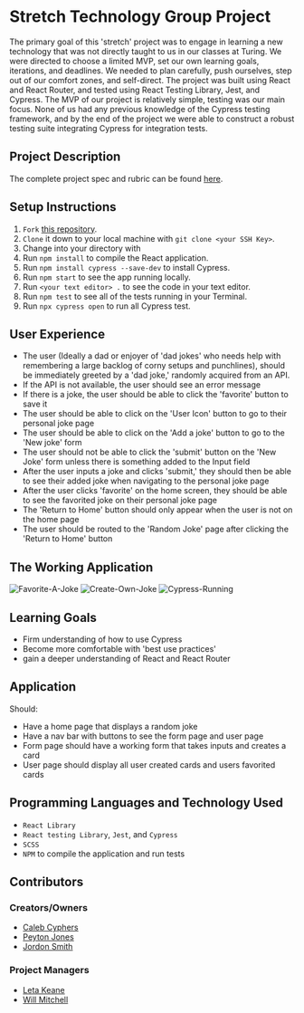 # Stretch Technology Group Project
The primary goal of this 'stretch' project was to engage in learning a new technology that was not directly taught to us in our classes at Turing. We were directed to choose a limited MVP, set our own learning goals, iterations, and deadlines. We needed to plan carefully, push ourselves, step out of our comfort zones, and self-direct. The project was built using React and React Router, and tested using React Testing Library, Jest, and Cypress.
The MVP of our project is relatively simple, testing was our main focus. None of us had any previous knowledge of the Cypress testing framework, and by the end of the project we were able to construct a robust testing suite integrating Cypress for integration tests.

## Project Description
The complete project spec and rubric can be found [here](https://frontend.turing.io/projects/module-3/stretch.html).

## Setup Instructions
  1. `Fork` [this repository](https://github.com/peytonjo/Dad-Jokes).
  1. `Clone` it down to your local machine with `git clone <your SSH Key>`.
  1. Change into your directory with 
  1. Run `npm install` to compile the React application.
  1. Run `npm install cypress --save-dev` to install Cypress.
  1. Run `npm start` to see the app running locally.
  1. Run `<your text editor> .` to see the code in your text editor.
  1. Run `npm test` to see all of the tests running in your Terminal.
  1. Run `npx cypress open` to run all Cypress test.

## User Experience
 * The user (Ideally a dad or enjoyer of 'dad jokes' who needs help with remembering a large backlog of corny setups and punchlines), should be immediately greeted by a 'dad joke,' randomly acquired from an API.
* If the API is not available, the user should see an error message
* If there is a joke, the user should be able to click the 'favorite' button to save it
* The user should be able to click on the 'User Icon' button to go to their personal joke page
* The user should be able to click on the 'Add a joke' button to go to the 'New joke' form
* The user should not be able to click the 'submit' button on the 'New Joke' form unless there is something added to the Input field
* After the user inputs a joke and clicks 'submit,' they should then be able to see their added joke when navigating to the personal joke page
* After the user clicks 'favorite' on the home screen, they should be able to see the favorited joke on their personal joke page
* The 'Return to Home' button should only appear when the user is not on the home page
* The user should be routed to the 'Random Joke' page after clicking the 'Return to Home' button

## The Working Application
![Favorite-A-Joke](https://user-images.githubusercontent.com/67242223/104353311-fe32d700-54c4-11eb-8fe1-efbcc9eb4132.gif)
![Create-Own-Joke](https://user-images.githubusercontent.com/67242223/104353326-00953100-54c5-11eb-80f0-2f2011fa0630.gif)
![Cypress-Running](https://user-images.githubusercontent.com/67242223/104354603-abf2b580-54c6-11eb-92e6-ef51f0ff1044.gif)

## Learning Goals
* Firm understanding of how to use Cypress 
* Become more comfortable with 'best use practices'
* gain a deeper understanding of React and React Router 

## Application
Should:
* Have a home page that displays a random joke
* Have a nav bar with buttons to see the form page and user page
* Form page should have a working form that takes inputs and creates a card
* User page should display all user created cards and users favorited cards
  
## Programming Languages and Technology Used
* `React Library` 
* `React testing Library`, `Jest`, and `Cypress`
* `SCSS`
* `NPM` to compile the application and run tests

## Contributors
### Creators/Owners
* [Caleb Cyphers](https://github.com/calebcyphers)
* [Peyton Jones](https://github.com/peytonjo)
* [Jordon Smith](https://github.com/jdxsmith)
### Project Managers
* [Leta Keane](https://github.com/letakeane)
* [Will Mitchell](https://github.com/wvmitchell)
